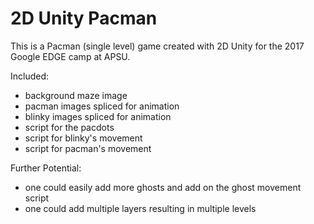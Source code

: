 
# 2D Unity Pacman 

This is a Pacman (single level) game created with 2D Unity for the 2017 Google EDGE camp at APSU.

Included:
- background maze image
- pacman images spliced for animation
- blinky images spliced for animation
- script for the pacdots
- script for blinky's movement
- script for pacman's movement 

Further Potential: 
- one could easily add more ghosts and add on the ghost movement script
- one could add multiple layers resulting in multiple levels 
